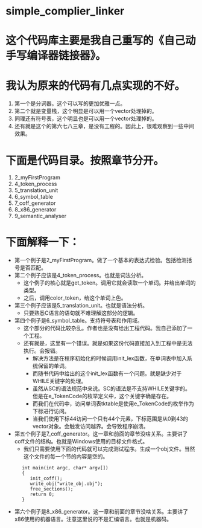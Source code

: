 # simple_complier_linker

# 这个代码库主要是我自己重写的《自己动手写编译器链接器》。
# 我认为原来的代码有几点实现的不好。
1.  第一个是分词器。这个可以写的更加优雅一点。
2.  第二个就是变量栈，这个明显是可以用一个vector<string>处理掉的。
3.  同理还有符号表，这个明显也是可以用一个vector<Symbol>处理掉的。
4.  还有就是这个的第六七八三章，是没有工程的。因此上，很难观察到一些中间效果。

# 下面是代码目录。按照章节分开。
1. 2_myFirstProgram
2. 4_token_process
3. 5_translation_unit
4. 6_symbol_table
5. 7_coff_generator
6. 8_x86_generator
7. 9_semantic_analyser

# 下面解释一下：
*  第一个例子是2_myFirstProgram。做了一个基本的表达式检验。包括检测括号是否匹配。
*  第二个例子应该是4_token_process。也就是词法分析。
   - 这个例子的核心就是get_token。调用它就会读取一个单词。并给出单词的类型。
   - 之后，调用color_token，给这个单词上色。
* 第三个例子应该是5_translation_unit。也就是语法分析。
   - 只要熟悉C语言的语句就不难理解这部分的逻辑。
* 第四个例子是6_symbol_table。支持符号表和作用域。
   - 这个部分的代码比较杂乱。作者也是没有给出工程代码。我自己添加了一个工程。
   - 还有就是，这里有一个错误。就是如果这份代码直接加入到工程中是无法执行。会报错。
     - 解决方法是在程序初始化的时候调用init_lex函数，在单词表中加入系统保留的单词。
     - 而随书代码中给出的这个init_lex函数有一个问题。就是缺少对于WHILE关键字的处理。
     - 虽然从SC的语法规范中来说。SC的语法是不支持WHILE关键字的。但是在e_TokenCode的枚举定义中，这个关键字确是存在。
     - 而我们在代码中，访问单词表tktable是使用e_TokenCode的枚举作为下标进行访问。
     - 当我们使用下标44访问一个只有44个元素，下标范围是从0到43的vector对象。会触发访问越界。会导致程序崩溃。
* 第五个例子是7_coff_generator。这一章和前面的章节没啥关系。主要讲了coff文件的结构。也就是Windows使用的目标文件格式。
     - 我们只需要使用下面的代码就可以完成测试程序。生成一个obj文件。当然这个文件的每一个节的内容是空的。
```
      int main(int argc, char* argv[])
      {
         init_coff();
         write_obj("write_obj.obj"); 
         free_sections();
         return 0;
      }
```
* 第六个例子是8_x86_generator。这一章和前面的章节没啥关系。主要讲了x86使用的机器语言。注意这里说的不是汇编语言。也就是机器码。

